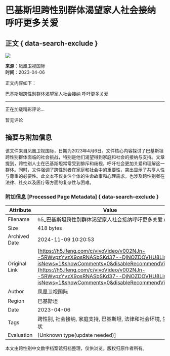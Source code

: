 # 巴基斯坦跨性别群体渴望家人社会接纳 呼吁更多关爱

## 正文 { data-search-exclude }


![](https://d.ifengimg.com/q100/img1.ugc.ifeng.com/newugc/20200810/18/wemedia/1a6fe9d9f9b8b32aabd642616c38f71d8a9537b3_size68_w200_h200.png)

**来源**：凤凰卫视国际  
**时间**：2023-04-06  

正文内容如下：

巴基斯坦跨性别群体渴望家人社会接纳 呼吁更多关爱

---

正在加载精彩评论...

暂无评论

## 摘要与附加信息

<!-- tcd_abstract -->
该文件来自凤凰卫视国际，日期为2023年4月6日。文件核心内容探讨了巴基斯坦跨性别群体面临的社会挑战，特别是他们渴望得到家庭和社会的接纳与支持。文章提到，跨性别人士在巴基斯坦常常受到排斥和歧视，呼吁社会更加关爱和理解这一群体。同时，文件强调了跨性别者在家庭和社会中的重要性，突出显示了共享人性与尊重的必要性。此文本不仅关注个体的生命故事和心理需求，也涉及跨性别者在法律、社交以及医疗等方面的复杂性与困难。
<!-- tcd_abstract_end -->

### 附加信息 [Processed Page Metadata] { data-search-exclude }

| Attribute       | Value                                  |
|-----------------|----------------------------------------|
| Filename        | h5_巴基斯坦跨性别群体渴望家人社会接纳呼吁更多关爱.md                             |
| Size            | 418 bytes                           |
| Archived Date   | 2024-11-09 10:20:53                             |
| Original Link   | [https://h5.ifeng.com/c/vivoVideo/v002NJn--5RWvpzYvzX9osRNASbSKd37--DjNOZDOVHU8Lirc__?isNews=1&showComments=0&disableRecommendVideo=1](https://h5.ifeng.com/c/vivoVideo/v002NJn--5RWvpzYvzX9osRNASbSKd37--DjNOZDOVHU8Lirc__?isNews=1&showComments=0&disableRecommendVideo=1)                       |
| Author          | 凤凰卫视国际                               |
| Region          | 巴基斯坦                               |
| Date            | 2023-04-06                                 |
| Tags            | 跨性别, 社会接纳, 家庭支持, 巴基斯坦, 法律和社会环境, 生存现状                                 |
| Evaluation            | [Unknown type(update needed)]                                 |
<!-- tcd_table_end -->

本文由跨性别中文数字档案馆归档整理，仅供浏览。版权归原作者所有。
